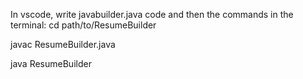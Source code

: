 In vscode, write javabuilder.java code and then the commands in the terminal:
cd path/to/ResumeBuilder

javac ResumeBuilder.java

java ResumeBuilder
